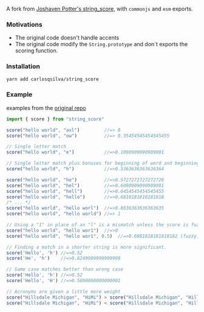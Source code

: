 A fork from [Joshaven Potter's string_score](https://github.com/joshaven/string_score), with `commonjs` and `esm` exports.

### Motivations
- The original code doesn't handle accents
- The original code modify the `String.prototype` and don`t exports the scoring function.

### Installation
```bash
yarn add carlosqsilva/string_score
```

### Example
examples from the [original repo](https://github.com/joshaven/string_score)

```js
import { score } from "string_score"

score("hello world", "axl")         //=> 0
score("hello world", "ow")          //=> 0.35454545454545455

// Single letter match
score("hello world", "e")           //=>0.1090909090909091

// Single letter match plus bonuses for beginning of word and beginning of phrase
score("hello world", "h")           //=>0.5363636363636364

score("hello world", "he")          //=>0.5727272727272728
score("hello world", "hel")         //=>0.6090909090909091
score("hello world", "hell")        //=>0.6454545454545455
score("hello world", "hello")       //=>0.6818181818181818
/* ... */
score("hello world", "hello worl")  //=>0.8636363636363635
score("hello world", "hello world") //=> 1

// Using a "1" in place of an "l" is a mismatch unless the score is fuzzy
score("hello world", "hello wor1")  //=>0
score("hello world", "hello wor1", 0.5)  //=>0.6081818181818182 (fuzzy)

// Finding a match in a shorter string is more significant.
score('Hello', 'h') //=>0.52
score('He', 'h')    //=>0.6249999999999999

// Same case matches better than wrong case
score('Hello', 'h') //=>0.52
score('Hello', 'H') //=>0.5800000000000001

// Acronyms are given a little more weight
score("Hillsdale Michigan", "HiMi") > score("Hillsdale Michigan", "Hills")
score("Hillsdale Michigan", "HiMi") < score("Hillsdale Michigan", "Hillsd")
```
